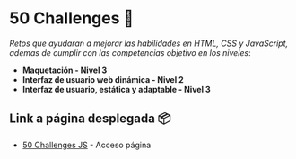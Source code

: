 # 50 Challenges 📌

_Retos que ayudaran a mejorar las habilidades en HTML, CSS y JavaScript, ademas de cumplir con las competencias objetivo en los niveles_:
* **Maquetación - Nivel 3**
* **Interfaz de usuario web dinámica - Nivel 2**
* **Interfaz de usuario, estática y adaptable - Nivel 3**

## Link a página desplegada 📦
* [50 Challenges JS](https://50challenges.vercel.app/) - Acceso página


